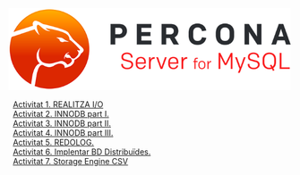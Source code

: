 ![logo](https://raw.githubusercontent.com/Josep88/MP10UF2-A2/master/img/P1.png)  

&nbsp;&nbsp;[Activitat 1. REALITZA I/O](https://github.com/Josep88/MP10UF2-A3/blob/master/Exercicis/exercici1.md)   
&nbsp;&nbsp;[Activitat 2. INNODB part I.](https://github.com/Josep88/MP10UF2-A3/blob/master/Exercicis/exercici2.md)   
&nbsp;&nbsp;[Activitat 3. INNODB part II.](https://github.com/Josep88/MP10UF2-A3/blob/master/Exercicis/exercici3.md)   
&nbsp;&nbsp;[Activitat 4. INNODB part III.](https://github.com/Josep88/MP10UF2-A3/blob/master/Exercicis/exercici4.md)   
&nbsp;&nbsp;[Activitat 5. REDOLOG.](https://github.com/Josep88/MP10UF2-A3/blob/master/Exercicis/exercici5.md)   
&nbsp;&nbsp;[Activitat 6. Implentar BD Distribuïdes.](https://github.com/Josep88/MP10UF2-A3/blob/master/Exercicis/exercici6.md)   
&nbsp;&nbsp;[Activitat 7. Storage Engine CSV](https://github.com/Josep88/MP10UF2-A3/blob/master/Exercicis/exercici7.md)   
